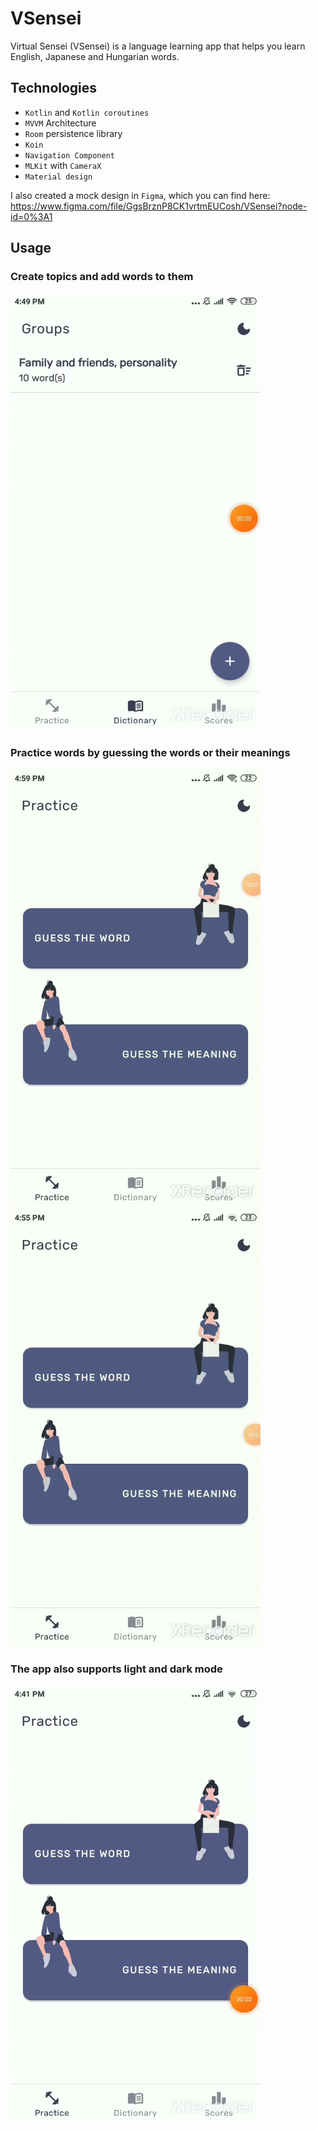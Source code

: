 # VSensei
Virtual Sensei (VSensei) is a language learning app that helps you learn English, Japanese and Hungarian words.

## Technologies
- `Kotlin` and `Kotlin coroutines`
- `MVVM` Architecture
- `Room` persistence library
- `Koin`
- `Navigation Component`
- `MLKit` with `CameraX` 
- `Material design`

I also created a mock design in `Figma`, which you can find here: 
https://www.figma.com/file/GgsBrznP8CK1vrtmEUCosh/VSensei?node-id=0%3A1


## Usage

### Create topics and add words to them

<img src="https://github.com/BendeguzTajti/VSensei/blob/main/README%20files/group-and-words.gif" width="400" height="700" />

### Practice words by guessing the words or their meanings

<p float="left">
  <img src="https://github.com/BendeguzTajti/VSensei/blob/main/README%20files/guess-the-meaning.gif" width="400" height="700" />
  <img src="https://github.com/BendeguzTajti/VSensei/blob/main/README%20files/guess-the-word.gif" width="400" height="700" />
</p>

### The app also supports light and dark mode

<img src="https://github.com/BendeguzTajti/VSensei/blob/main/README%20files/light-dark.gif" width="400" height="700" />

